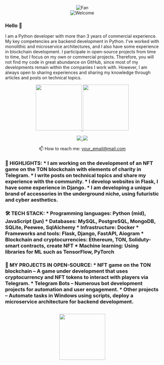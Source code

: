<div align="center">
<img src="https://github.com/fnky/fnky/raw/fnky/img/fan-1.gif" alt="Fan" align="center">
</div>

<div align="center">
<img src="https://github.com/fnky/fnky/raw/fnky/img/welcome-fire.gif" alt="Welcome" align="center">
</div>


### Hello 👋
I am a Python developer with more than 3 years of commercial experience. My key competencies are backend development in Python. I've worked with monolithic and microservice architectures, and I also have some experience in blockchain development. I participate in open-source projects from time to time, but I focus on my own or commercial projects. Therefore, you will not find my code in great abundance on GitHub, since most of my developments remain within the companies I work with. However, I am always open to sharing experiences and sharing my knowledge through articles and posts on technical topics.


<p align='center'>
   <a href="https://github-readme-stats.vercel.app/api?username=algorithmalchemy&show_icons=true&count_private=true&cache=false">
       <img height=150 src="https://github-readme-stats.vercel.app/api?username=algorithmalchemy&show_icons=true&count_private=true&cache=false"/>
   </a>
   <a href="https://github.com/algorithmalchemy/github-readme-stats">
       <img height=150 src="https://github-readme-stats.vercel.app/api/top-langs/?username=algorithmalchemy&layout=compact&cache=false"/>
   </a>
</p>


<p align='center'>
   <a href="https://www.linkedin.com/in/algorithmalchemy/">
       <img src="https://img.shields.io/badge/linkedin-%230077B5.svg?&style=for-the-badge&logo=linkedin&logoColor=white"/>
   </a>
   <a href="https://t.me/joinchat/SpqRPBFo_sM6qm05">
       <img src="https://img.shields.io/badge/Telegram-2CA5E0?style=for-the-badge&logo=telegram&logoColor=white"/>
   </a>
<p align='center'>
   📫 How to reach me: <a href='mailto:your_email@mail.com'>your_email@mail.com</a>
</p>



### 🔑 HIGHLIGHTS: * I am working on the development of an NFT game on the TON blockchain with elements of charity in Telegram. * I write posts on technical topics and share my experience with the community. * I develop websites in Flask, I have some experience in Django. * I am developing a unique brand of accessories in the underground niche, using futuristic and cyber aesthetics. 

### 🛠 TECH STACK: * Programming languages: Python (mid), JavaScript (jun) * Databases: MySQL, PostgreSQL, MongoDB, SQLite, Peewee, SqlAlchemy * Infrastructure: Docker * Frameworks and tools: Flask, Django, FastAPI, Aiogram * Blockchain and cryptocurrencies: Ethereum, TON, Soliduty-smart contracts, create NFT * Machine learning: Using libraries for ML such as TensorFlow, PyTorch

### 💼 MY PROJECTS IN OPEN-SOURCE: * NFT game on the TON blockchain – A game under development that uses cryptocurrency and NFT tokens to interact with players via Telegram. * Telegram Bots – Numerous bot development projects for automation and user engagement. * Other projects – Automate tasks in Windows using scripts, deploy a microservice architecture for backend development.







<div align="center" style="margin: 30px 0">
   <a href="https://github.com/algorithmalchemy/github-profile-views-counter">
       <img width="150px" src="https://komarev.com/ghpvc/?username=algorithmalchemy&colorп=DE002D">
   </a>
</div>
